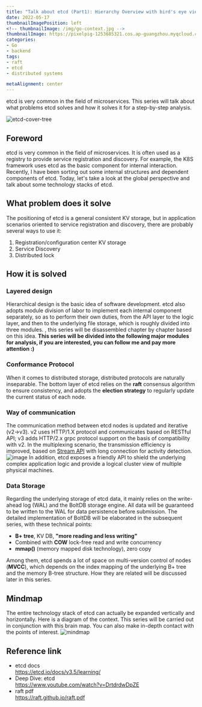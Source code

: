 ```yaml
---
title: "Talk about etcd (Part1): Hierarchy Overview with bird's eye view"
date: 2022-05-17
thumbnailImagePosition: left
<!-- thumbnailImage: /img/go-context.jpg -->
thumbnailImage: https://pixelpig-1253685321.cos.ap-guangzhou.myqcloud.com/blog/etcd/raft/s0-%E8%84%91%E5%9B%BE.png
categories:
- Go
- backend
tags:
- raft
- etcd
- distributed systems

metaAlignment: center
---
```


etcd is very common in the field of microservices. This series will talk about what problems etcd solves and how it solves it for a step-by-step analysis.
<!--more-->

![etcd-cover-tree](https://pixelpig-1253685321.cos.ap-guangzhou.myqcloud.com/blog/etcd/raft/etcd-tree.png)

## Foreword
etcd is very common in the field of microservices. It is often used as a registry to provide service registration and discovery. For example, the K8S framework uses etcd as the basic component for internal interaction. Recently, I have been sorting out some internal structures and dependent components of etcd. Today, let's take a look at the global perspective and talk about some technology stacks of etcd.
## What problem does it solve
The positioning of etcd is a general consistent KV storage, but in application scenarios oriented to service registration and discovery, there are probably several ways to use it:
1. Registration/configuration center KV storage
2. Service Discovery
3. Distributed lock

## How it is solved
### Layered design
Hierarchical design is the basic idea of software development. etcd also adopts module division of labor to implement each internal component separately, so as to perform their own duties, from the API layer to the logic layer, and then to the underlying file storage, which is roughly divided into three modules. , this series will be disassembled chapter by chapter based on this idea.
**This series will be divided into the following major modules for analysis, if you are interested, you can follow me and pay more attention :)**
### Conformance Protocol
When it comes to distributed storage, distributed protocols are naturally inseparable. The bottom layer of etcd relies on the **raft** consensus algorithm to ensure consistency, and adopts the **election strategy** to regularly update the current status of each node.
### Way of communication
The communication method between etcd nodes is updated and iterative (v2->v3). v2 uses HTTP/1.X protocol and communicates based on RESTful API; v3 adds HTTP/2.x grpc protocol support on the basis of compatibility with v2. In the multiplexing scenario, the transmission efficiency is improved, based on [Stream API](https://etcd.io/docs/v3.5/learning/design-client/) with long connection for activity detection.  
![image](https://etcd.io/docs/v3.5/learning/img/client-balancer-figure-06.png)
In addition, etcd exposes a friendly API to shield the underlying complex application logic and provide a logical cluster view of multiple physical machines.

### Data Storage
Regarding the underlying storage of etcd data, it mainly relies on the write-ahead log (WAL) and the BoltDB storage engine. All data will be guaranteed to be written to the WAL for data persistence before submission. The detailed implementation of BoltDB will be elaborated in the subsequent series, with these technical points:
- **B+ tree**, KV DB, **"more reading and less writing"**
- Combined with **COW** lock-free read and write concurrency
- **mmap()** (memory mapped disk technology), zero copy

Among them, etcd spends a lot of space on multi-version control of nodes (**MVCC**), which depends on the index mapping of the underlying B+ tree and the memory B-tree structure. How they are related will be discussed later in this series.

## Mindmap
The entire technology stack of etcd can actually be expanded vertically and horizontally. Here is a diagram of the context. This series will be carried out in conjunction with this brain map. You can also make in-depth contact with the points of interest.
![mindmap](https://pixelpig-1253685321.cos.ap-guangzhou.myqcloud.com/blog/etcd/raft/en-etcd-mind.png)

## Reference link
- etcd docs  
https://etcd.io/docs/v3.5/learning/
- Deep Dive: etcd  
https://www.youtube.com/watch?v=DrtdrdwDpZE
- raft pdf  
https://raft.github.io/raft.pdf